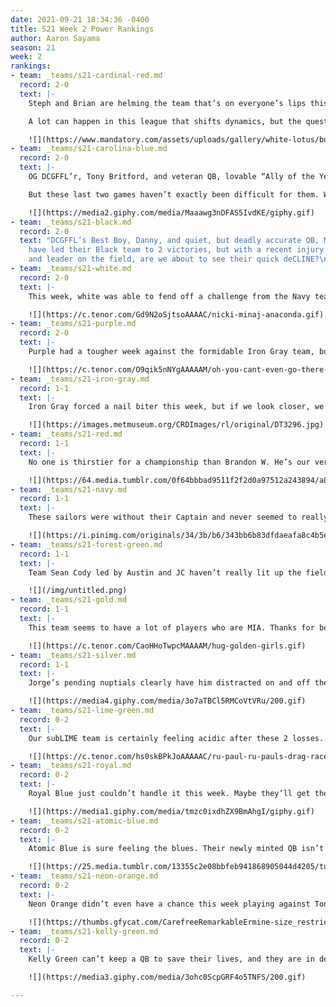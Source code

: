 ```yaml
---
date: 2021-09-21 18:34:36 -0400
title: S21 Week 2 Power Rankings
author: Aaron Sayama
season: 21
week: 2
rankings:
- team: _teams/s21-cardinal-red.md
  record: 2-0
  text: |-
    Steph and Brian are helming the team that’s on everyone’s lips this season: the Cardinal Care Bears. “Team Nice” has some truly star players in Cam, Chico, Kori, Stacey, and Raj, and, more importantly, Brian has got the experience and the tactical mind to know how to use them.

    A lot can happen in this league that shifts dynamics, but the question everyone has after watching them play: are they headed straight for the S21 championship? Who knows, but, in the meantime, they sure are interesting to watch.

    ![](https://www.mandatory.com/assets/uploads/gallery/white-lotus/book-prop.gif)
- team: _teams/s21-carolina-blue.md
  record: 2-0
  text: |-
    OG DCGFFL’r, Tony Britford, and veteran QB, lovable “Ally of the Year,” and post-Achilles tear Ben Hunt have certainly drafted an intriguing team this season...of mostly straight dads. (Challenge: Tony, get Ben to stop saying "sis.")

    But these last two games haven’t exactly been difficult for them. While we shouldn’t discount the strategic mind of Ben Hunt here, the question remains: what will they do when they’re faced with a more evenly matched team?

    ![](https://media2.giphy.com/media/Maaawg3nDFAS5IvdKE/giphy.gif)
- team: _teams/s21-black.md
  record: 2-0
  text: "DCGFFL’s Best Boy, Danny, and quiet, but deadly accurate QB, Matt Cline,
    have led their Black team to 2 victories, but with a recent injury of a star player
    and leader on the field, are we about to see their quick deCLINE?\n\n  \n![](https://media4.giphy.com/media/jX8jTn63SF1f7Cnzcy/giphy.gif)"
- team: _teams/s21-white.md
  record: 2-0
  text: |-
    This week, white was able to fend off a challenge from the Navy team to a comfortable 32-21 win, but are Vincent’s newly acquired cakes able to keep the competition sated for the rest of the season?

    ![](https://c.tenor.com/Gd9N2oSjtsoAAAAC/nicki-minaj-anaconda.gif)
- team: _teams/s21-purple.md
  record: 2-0
  text: |-
    Purple had a tougher week against the formidable Iron Gray team, but cracks are beginning to show. Will the First Lady of the League™, Scott, be able to adjust and keep this winning streak?

    ![](https://c.tenor.com/O9qik5nNYgAAAAAM/oh-you-cant-even-go-there-jill-biden.gif)
- team: _teams/s21-iron-gray.md
  record: 1-1
  text: |-
    Iron Gray forced a nail biter this week, but if we look closer, we can just see Sean K carrying the team on his back.

    ![](https://images.metmuseum.org/CRDImages/rl/original/DT3296.jpg)
- team: _teams/s21-red.md
  record: 1-1
  text: |-
    No one is thirstier for a championship than Brandon W. He’s our very own Susan Lucci, and we’re excited to watch it (not) happen this year!

    ![](https://64.media.tumblr.com/0f64bbbad9511f2f2d0a97512a243894/a8b752005bccd36f-96/s400x600/b31536ab729cc45bb6ff871c1022dcfbc5c8427a.gif)
- team: _teams/s21-navy.md
  record: 1-1
  text: |-
    These sailors were without their Captain and never seemed to really leave port this week. Are they LOST in the sauce until he returns?

    ![](https://i.pinimg.com/originals/34/3b/b6/343bb6b83dfdaeafa8c4b5e4d618c425.gif)
- team: _teams/s21-forest-green.md
  record: 1-1
  text: |-
    Team Sean Cody led by Austin and JC haven’t really lit up the field like expected, but there’s still time! See below to understand the tension.

    ![](/img/untitled.png)
- team: _teams/s21-gold.md
  record: 1-1
  text: |-
    This team seems to have a lot of players who are MIA. Thanks for being a friend?

    ![](https://c.tenor.com/CaoHHoTwpcMAAAAM/hug-golden-girls.gif)
- team: _teams/s21-silver.md
  record: 1-1
  text: |-
    Jorge’s pending nuptials clearly have him distracted on and off the field, leaving QB Ben M to fend for himself. But, really, Ben moved away and moved back and only has 1 win to show for it. Maybe the Denver league was actually easier?

    ![](https://media4.giphy.com/media/3o7aTBCl5RMCoVtVRu/200.gif)
- team: _teams/s21-lime-green.md
  record: 0-2
  text: |-
    Our subLIME team is certainly feeling acidic after these 2 losses. A near QB meltdown this week had the whole field like:

    ![](https://c.tenor.com/hs0skBPkJoAAAAAC/ru-paul-ru-pauls-drag-race.gif)
- team: _teams/s21-royal.md
  record: 0-2
  text: |-
    Royal Blue just couldn’t handle it this week. Maybe they’ll get the Silky Nutmeg Ganache edit this season? Or, maybe, they’ll just drink a lot and have a lot of fun.

    ![](https://media1.giphy.com/media/tmzc0ixdhZX9BmAhgI/giphy.gif)
- team: _teams/s21-atomic-blue.md
  record: 0-2
  text: |-
    Atomic Blue is sure feeling the blues. Their newly minted QB isn’t quite jelling on the field. We know Tony is whispering to himself

    ![](https://25.media.tumblr.com/13355c2e08bbfeb941868905044d4205/tumblr_n02ktmgs411qzpo8yo1_500.gif)
- team: _teams/s21-neon-orange.md
  record: 0-2
  text: |-
    Neon Orange didn’t even have a chance this week playing against Tony and Ben. The whole team is begging for a new day to come:

    ![](https://thumbs.gfycat.com/CarefreeRemarkableErmine-size_restricted.gif)
- team: _teams/s21-kelly-green.md
  record: 0-2
  text: |-
    Kelly Green can’t keep a QB to save their lives, and they are in desperate need of a leader on the field. Team prayer circle, anyone?

    ![](https://media3.giphy.com/media/3ohc0ScpGRF4o5TNFS/200.gif)

---
```

